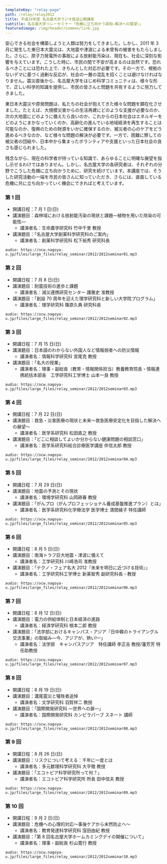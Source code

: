 ```yaml
---
templateKey: "relay-page"
path: /relay/relay2012
title: 平成24年度 名古屋大学ラジオ放送公開講座
subtitle: 名古屋大学リレーセミナー「危機に立ち向かう英知—解決への展望—」
featuredimage: /img/header/common/link.jpg
---
```


安心できる社会を構築しようと人類は努力をしてきました。しかし、2011 年 3 月に発生した東日本大震災は、大地震や津波による未曾有の被害をもたらしました。さらに、原子力発電所の事故による放射能汚染は、現在も、社会に深刻な影響を与えています。こうした時に、市民の間で不安が高まるのは自然です。恐れるべきことには恐れた上で、きちんとした対応が必要です。その一方で、根拠のないデマに基づく過剰な反応が、社会の一層の混乱を招くことは避けなければなりません。震災直後から、名古屋大学をはじめ科学コミュニティは、様々な形で、正しい科学的知識を提供し、市民の皆さんと問題を共有するように努力してきました。

東日本大震災や原発問題は、私たちの社会が抱えてきた様々な問題を顕在化させました。たとえば、大規模災害からの生活再建にどのような支援が必要なのか、次の大地震にどのように備えたら良いのか、これからの日本社会はエネルギーをどのようにまかなっていくのか、高齢化の進んでいる地域経済を再生することは可能なのか、復興のための財源をいかに確保するのか、被災者の心のケアをどう進めるべきなのか、など様々な問題の解決が必要です。一方で、困難に際しての被災者の団結や、日本中から集まったボランティアや支援といった日本社会の良さも感じられました。

残念ながら、現在の科学者が持っている知識で、あらゆることに明確な展望を指し示せるわけではありません。しかし、名古屋大学の各研究者は、それぞれの分野でこうした危機に立ち向かうために、研究を続けています。本講座では、そうした研究活動の一端を市民の皆さんに知っていただき、さらには、直面している危機に共に立ち向かっていく機会にできればと考えています。

### 第 1 回

- 開講日程：7 月 1 日(日)
- 講演題目：森林域における放射能汚染の現状と課題—植物を用いた除染の可能性—
  - 講演者名：生命農学研究科 竹中千里 教授
- 講演題目：「名古屋大学創薬科学研究科のご案内」
  - 講演者名：創薬科学研究科 松下裕秀 研究科長

`audio: https://ocw.nagoya-u.jp/files/large_files/relay_seminar/2012/2012seminar01.mp3`

### 第 2 回

- 開講日程：7 月 8 日(日)
- 講演題目：耐震技術の進歩と課題
  - 講演者名：減災連携研究センター 護雅史 准教授
- 講演題目：「創設 70 周年を迎えた理学研究科と新しい大学院プログラム」
  - 講演者名：理学研究科 篠原久典 研究科長

`audio: https://ocw.nagoya-u.jp/files/large_files/relay_seminar/2012/2012seminar02.mp3`

### 第 3 回

- 開講日程：7 月 15 日(日)
- 講演題目：日本語のわからない外国人など情報弱者への防災情報
  - 講演者名：情報科学研究科 宮尾克 教授
- 講演題目：「名大の授業」
  - 講演者名：理事・副総長（教育・情報関係担当）教養教育院長・情報連携統括本部長　工学研究科工学博士 山本一良 教授

`audio: https://ocw.nagoya-u.jp/files/large_files/relay_seminar/2012/2012seminar03.mp3`

### 第 4 回

- 開講日程：7 月 22 日(日)
- 講演題目：救急・災害医療の現状と未来〜救急医療安定化を目指した解決への展望〜
  - 講演者名：医学系研究科 松田直之 教授
- 講演題目：「どこに相談してよいか分からない健康問題の相談窓口」
  - 講演者名：医学系研究科総合診療医学講座 伴信太郎 教授

`audio: https://ocw.nagoya-u.jp/files/large_files/relay_seminar/2012/2012seminar04.mp3`

### 第 5 回

- 開講日程：7 月 29 日(日)
- 講演題目：地震の予測とその現状
  - 講演者名：環境学研究科 山岡耕春 教授
- 講演題目：「がんプロ（がんプロフェッショナル養成基盤推進プラン）とは」
  - 講演者名：医学系研究科化学療法学 医学博士 満間綾子 特任講師

`audio: https://ocw.nagoya-u.jp/files/large_files/relay_seminar/2012/2012seminar05.mp3`

### 第 6 回

- 開講日程：8 月 5 日(日)
- 講演題目：南海トラフ巨大地震・津波に備えて
  - 講演者名：工学研究科 川崎浩司 准教授
- 講演題目：「テクノ・フェア名大 2012『未来を明日に近づける技術』」
  - 講演者名：工学研究科工学博士 新美智秀 副研究科長・教授

`audio: https://ocw.nagoya-u.jp/files/large_files/relay_seminar/2012/2012seminar06.mp3`

### 第 7 回

- 開講日程：8 月 12 日(日)
- 講演題目：電力の供給体制と日本経済の進路
  - 講演者名：経済学研究科 根本二郎 教授
- 講演題目：「法学部におけるキャンパス・アジア『日中韓のトライアングル交流事業』の取組み—今、アジアが、熱い!—」
  - 講演者名：法学部　キャンパスアジア　特任講師 李正吉 教授/藩芳芳 特任助教授

`audio: https://ocw.nagoya-u.jp/files/large_files/relay_seminar/2012/2012seminar07.mp3`

### 第 8 回

- 開講日程：8 月 19 日(日)
- 講演題目：濃尾震災と犠牲者追悼
  - 講演者名：文学研究科 羽賀祥二 教授
- 講演題目：「国際開発研究科 —世界への扉—」
  - 講演者名：国際開発研究科 カンピラパーブ スネート 講師

`audio: https://ocw.nagoya-u.jp/files/large_files/relay_seminar/2012/2012seminar08.mp3`

### 第 9 回

- 開講日程：8 月 26 日(日)
- 講演題目：リスクについて考える：千年に一度とは
  - 講演者名：多元数理科学研究科 大平徹 教授
- 講演題目：「エコトピア科学研究所って何？」
  - 講演者名：エコトピア科学研究所 所長 田中信夫 教授

`audio: https://ocw.nagoya-u.jp/files/large_files/relay_seminar/2012/2012seminar09.mp3`

### 第 10 回

- 開講日程：9 月 2 日(日)
- 講演題目：危機への心理的対応〜事後ケアから未然防止へ〜
  - 講演者名：教育発達科学研究科 窪田由紀 教授
- 講演題目：「第 8 回名古屋大学ホームカミングデイの開催について」
  - 講演者名：理事・副総長 杉山寛行 教授

`audio: https://ocw.nagoya-u.jp/files/large_files/relay_seminar/2012/2012seminar10.mp3`
